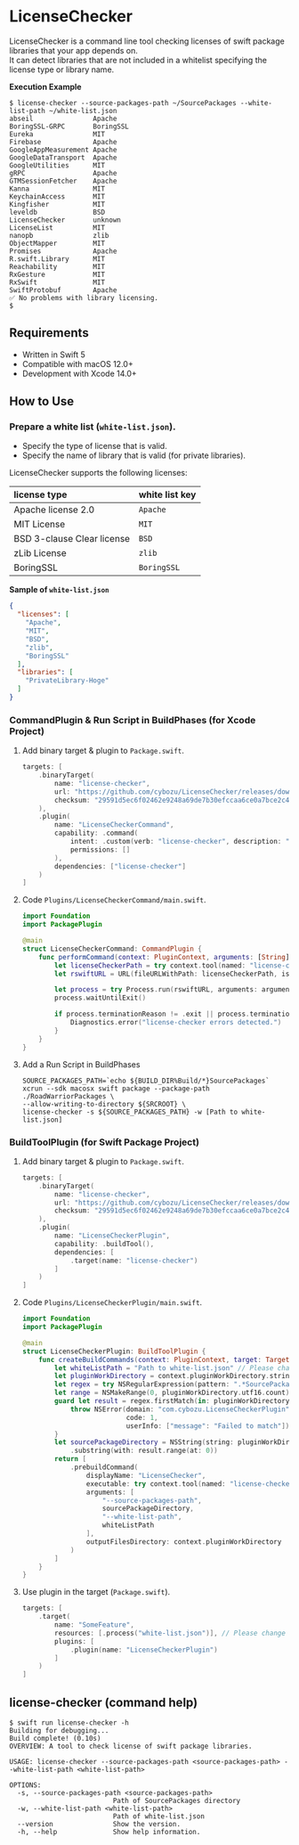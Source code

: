 # LicenseChecker

LicenseChecker is a command line tool checking licenses of swift package libraries that your app depends on.  
It can detect libraries that are not included in a whitelist specifying the license type or library name.

**Execution Example**

```shell
$ license-checker --source-packages-path ~/SourcePackages --white-list-path ~/white-list.json 
abseil               Apache
BoringSSL-GRPC       BoringSSL
Eureka               MIT
Firebase             Apache
GoogleAppMeasurement Apache
GoogleDataTransport  Apache
GoogleUtilities      MIT
gRPC                 Apache
GTMSessionFetcher    Apache
Kanna                MIT
KeychainAccess       MIT
Kingfisher           MIT
leveldb              BSD
LicenseChecker       unknown
LicenseList          MIT
nanopb               zlib
ObjectMapper         MIT
Promises             Apache
R.swift.Library      MIT
Reachability         MIT
RxGesture            MIT
RxSwift              MIT
SwiftProtobuf        Apache
✅ No problems with library licensing.
$
```

## Requirements

- Written in Swift 5
- Compatible with macOS 12.0+
- Development with Xcode 14.0+

## How to Use

### Prepare a white list (`white-list.json`).

- Specify the type of license that is valid.
- Specify the name of library that is valid (for private libraries).

LicenseChecker supports the following licenses:

|license type|white list key|
|:---|:---|
|Apache license 2.0|`Apache`|
|MIT License|`MIT`|
|BSD 3-clause Clear license|`BSD`|
|zLib License|`zlib`|
|BoringSSL|`BoringSSL`|

**Sample of `white-list.json`**

```json
{
  "licenses": [
    "Apache", 
    "MIT", 
    "BSD",  
    "zlib",
    "BoringSSL"
  ],
  "libraries": [
    "PrivateLibrary-Hoge"
  ]
}
```

### CommandPlugin & Run Script in BuildPhases (for Xcode Project)

1. Add binary target & plugin to `Package.swift`.

   ```swift
   targets: [
       .binaryTarget(
           name: "license-checker",
           url: "https://github.com/cybozu/LicenseChecker/releases/download/1.0.0/license-checker-macos.artifactbundle.zip",
           checksum: "29591d5ec6f02462e9248a69de7b30efccaa6ce0a7bce2c4aecabe68a20f3113"
       ),
       .plugin(
           name: "LicenseCheckerCommand",
           capability: .command(
               intent: .custom(verb: "license-checker", description: "Run LicenseChecker"),
               permissions: []
           ),
           dependencies: ["license-checker"]
       )
   ]
   ```

2. Code `Plugins/LicenseCheckerCommand/main.swift`.

   ```swift
   import Foundation
   import PackagePlugin
   
   @main
   struct LicenseCheckerCommand: CommandPlugin {
       func performCommand(context: PluginContext, arguments: [String]) async throws {
           let licenseCheckerPath = try context.tool(named: "license-checker").path.string
           let rswiftURL = URL(fileURLWithPath: licenseCheckerPath, isDirectory: false)
   
           let process = try Process.run(rswiftURL, arguments: arguments)
           process.waitUntilExit()
   
           if process.terminationReason != .exit || process.terminationStatus != 0 {
               Diagnostics.error("license-checker errors detected.")
           }
       }
   }
   ```

3. Add a Run Script in BuildPhases

   ```shell
   SOURCE_PACKAGES_PATH=`echo ${BUILD_DIR%Build/*}SourcePackages`
   xcrun --sdk macosx swift package --package-path ./RoadWarriorPackages \
   --allow-writing-to-directory ${SRCROOT} \
   license-checker -s ${SOURCE_PACKAGES_PATH} -w [Path to white-list.json]
   ```

### BuildToolPlugin (for Swift Package Project)

1. Add binary target & plugin to `Package.swift`.

   ```swift
   targets: [
       .binaryTarget(
           name: "license-checker",
           url: "https://github.com/cybozu/LicenseChecker/releases/download/1.0.0/license-checker-macos.artifactbundle.zip",
           checksum: "29591d5ec6f02462e9248a69de7b30efccaa6ce0a7bce2c4aecabe68a20f3113"
       ),
       .plugin(
           name: "LicenseCheckerPlugin",
           capability: .buildTool(),
           dependencies: [
               .target(name: "license-checker")
           ]
       )
   ]
   ```

2. Code `Plugins/LicenseCheckerPlugin/main.swift`.

   ```swift
   import Foundation
   import PackagePlugin
   
   @main
   struct LicenseCheckerPlugin: BuildToolPlugin {
       func createBuildCommands(context: PluginContext, target: Target) async throws -> [Command] {
           let whiteListPath = "Path to white-list.json" // Please change accordingly.
           let pluginWorkDirectory = context.pluginWorkDirectory.string
           let regex = try NSRegularExpression(pattern: ".*SourcePackages")
           let range = NSMakeRange(0, pluginWorkDirectory.utf16.count)
           guard let result = regex.firstMatch(in: pluginWorkDirectory, range: range) else {
               throw NSError(domain: "com.cybozu.LicenseCheckerPlugin",
                             code: 1,
                             userInfo: ["message": "Failed to match"])
           }
           let sourcePackageDirectory = NSString(string: pluginWorkDirectory)
               .substring(with: result.range(at: 0))
           return [
               .prebuildCommand(
                   displayName: "LicenseChecker",
                   executable: try context.tool(named: "license-checker").path,
                   arguments: [
                       "--source-packages-path",
                       sourcePackageDirectory,
                       "--white-list-path",
                       whiteListPath
                   ],
                   outputFilesDirectory: context.pluginWorkDirectory
               )
           ]
       }
   }
   ```

3. Use plugin in the target (`Package.swift`).

   ```swift
   targets: [
       .target(
           name: "SomeFeature",
           resources: [.process("white-list.json")], // Please change accordingly.
           plugins: [
               .plugin(name: "LicenseCheckerPlugin")
           ]
       )
   ]
   ```

## license-checker (command help)

```shell
$ swift run license-checker -h
Building for debugging...
Build complete! (0.10s)
OVERVIEW: A tool to check license of swift package libraries.

USAGE: license-checker --source-packages-path <source-packages-path> --white-list-path <white-list-path>

OPTIONS:
  -s, --source-packages-path <source-packages-path>
                          Path of SourcePackages directory
  -w, --white-list-path <white-list-path>
                          Path of white-list.json
  --version               Show the version.
  -h, --help              Show help information.
```
